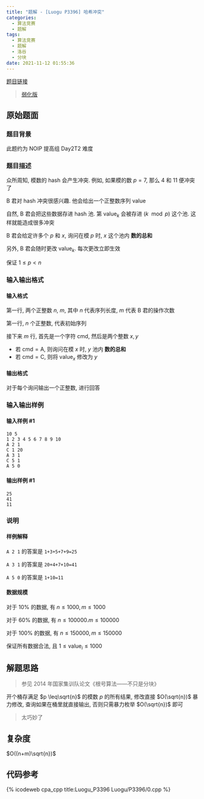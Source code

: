 ```yaml
---
title: "题解 - [Luogu P3396] 哈希冲突"
categories:
  - 算法竞赛
  - 题解
tags:
  - 算法竞赛
  - 题解
  - 洛谷
  - 分块
date: 2021-11-12 01:55:36
---
```


[题目链接](https://www.luogu.com.cn/problem/P3396)

> [弱化版](https://codeforces.com/contest/103/problem/D)

<!-- more -->

## 原始题面

### 题目背景

此题约为 NOIP 提高组 Day2T2 难度

### 题目描述

众所周知, 模数的 hash 会产生冲突. 例如, 如果模的数 $p=7$, 那么 $4$ 和 $11$ 便冲突了

B 君对 hash 冲突很感兴趣. 他会给出一个正整数序列 $\text{value}$

自然, B 君会把这些数据存进 hash 池. 第 $\text{value}_k$ 会被存进 $(k \mod p)$ 这个池. 这样就能造成很多冲突

B 君会给定许多个 $p$ 和 $x$, 询问在模 $p$ 时, $x$ 这个池内 **数的总和**

另外, B 君会随时更改 $\text{value}_k$. 每次更改立即生效

保证 ${1\leq p<n}$

### 输入输出格式

#### 输入格式

第一行, 两个正整数 $n$, $m$, 其中 $n$ 代表序列长度, $m$ 代表 B 君的操作次数

第一行, $n$ 个正整数, 代表初始序列

接下来 $m$ 行, 首先是一个字符 $\text{cmd}$, 然后是两个整数 $x,y$

- 若 $\text{cmd}=\text{A}$, 则询问在模 $x$ 时, $y$ 池内 **数的总和**
- 若 $\text{cmd}=\text{C}$, 则将 $\text{value}_x$ 修改为 $y$

#### 输出格式

对于每个询问输出一个正整数, 进行回答

### 输入输出样例

#### 输入样例 #1

```input1
10 5
1 2 3 4 5 6 7 8 9 10
A 2 1
C 1 20
A 3 1
C 5 1
A 5 0
```

#### 输出样例 #1

```output1
25
41
11
```

### 说明

#### 样例解释

`A 2 1` 的答案是 `1+3+5+7+9=25`

`A 3 1` 的答案是 `20+4+7+10=41`

`A 5 0` 的答案是 `1+10=11`

#### 数据规模

对于 $10\%$ 的数据, 有 $n\leq 1000,m\leq 1000$

对于 $60\%$ 的数据, 有 $n\leq 100000.m\leq 100000$

对于 $100\%$ 的数据, 有 $n\leq 150000,m\leq 150000$

保证所有数据合法, 且 $1\leq \text{value}_i \leq 1000$

## 解题思路

> 参见 2014 年国家集训队论文《根号算法——不只是分块》

开个桶存满足 $p \leq\sqrt{n}$ 的模数 $p$ 的所有结果, 修改直接 $O(\sqrt{n})$ 暴力修改, 查询如果在桶里就直接输出, 否则只需暴力枚举 $O(\sqrt{n})$ 即可

> 太巧妙了

## 复杂度

$O((n+m)\sqrt{n})$

## 代码参考

{% icodeweb cpa_cpp title:Luogu_P3396 Luogu/P3396/0.cpp %}
